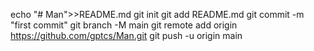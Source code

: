 echo "# Man">>README.md
git init
git add README.md
git commit -m "first commit"
git branch -M main
git remote add origin https://github.com/gptcs/Man.git
git push -u origin main
